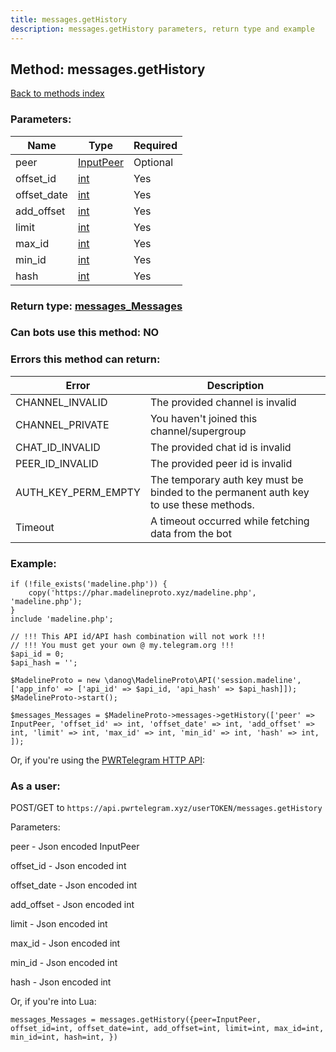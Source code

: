 ```yaml
---
title: messages.getHistory
description: messages.getHistory parameters, return type and example
---
```

## Method: messages.getHistory  
[Back to methods index](index.md)


### Parameters:

| Name     |    Type       | Required |
|----------|---------------|----------|
|peer|[InputPeer](../types/InputPeer.md) | Optional|
|offset\_id|[int](../types/int.md) | Yes|
|offset\_date|[int](../types/int.md) | Yes|
|add\_offset|[int](../types/int.md) | Yes|
|limit|[int](../types/int.md) | Yes|
|max\_id|[int](../types/int.md) | Yes|
|min\_id|[int](../types/int.md) | Yes|
|hash|[int](../types/int.md) | Yes|


### Return type: [messages\_Messages](../types/messages_Messages.md)

### Can bots use this method: **NO**


### Errors this method can return:

| Error    | Description   |
|----------|---------------|
|CHANNEL_INVALID|The provided channel is invalid|
|CHANNEL_PRIVATE|You haven't joined this channel/supergroup|
|CHAT_ID_INVALID|The provided chat id is invalid|
|PEER_ID_INVALID|The provided peer id is invalid|
|AUTH_KEY_PERM_EMPTY|The temporary auth key must be binded to the permanent auth key to use these methods.|
|Timeout|A timeout occurred while fetching data from the bot|


### Example:


```
if (!file_exists('madeline.php')) {
    copy('https://phar.madelineproto.xyz/madeline.php', 'madeline.php');
}
include 'madeline.php';

// !!! This API id/API hash combination will not work !!!
// !!! You must get your own @ my.telegram.org !!!
$api_id = 0;
$api_hash = '';

$MadelineProto = new \danog\MadelineProto\API('session.madeline', ['app_info' => ['api_id' => $api_id, 'api_hash' => $api_hash]]);
$MadelineProto->start();

$messages_Messages = $MadelineProto->messages->getHistory(['peer' => InputPeer, 'offset_id' => int, 'offset_date' => int, 'add_offset' => int, 'limit' => int, 'max_id' => int, 'min_id' => int, 'hash' => int, ]);
```

Or, if you're using the [PWRTelegram HTTP API](https://pwrtelegram.xyz):



### As a user:

POST/GET to `https://api.pwrtelegram.xyz/userTOKEN/messages.getHistory`

Parameters:

peer - Json encoded InputPeer

offset_id - Json encoded int

offset_date - Json encoded int

add_offset - Json encoded int

limit - Json encoded int

max_id - Json encoded int

min_id - Json encoded int

hash - Json encoded int




Or, if you're into Lua:

```
messages_Messages = messages.getHistory({peer=InputPeer, offset_id=int, offset_date=int, add_offset=int, limit=int, max_id=int, min_id=int, hash=int, })
```

